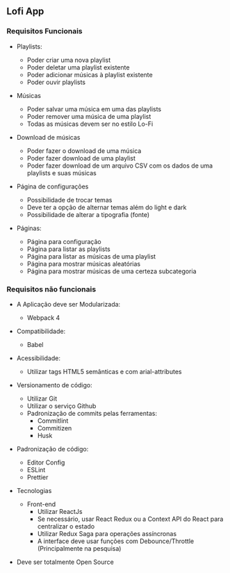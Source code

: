 ## Lofi App

### Requisitos Funcionais
- Playlists:
  - Poder criar uma nova playlist
  - Poder deletar uma playlist existente
  - Poder adicionar músicas à playlist existente
  - Poder ouvir playlists
  
- Músicas
  - Poder salvar uma música em uma das playlists
  - Poder remover uma música de uma playlist
  - Todas as músicas devem ser no estilo Lo-Fi
  
- Download de músicas
  - Poder fazer o download de uma música
  - Poder fazer download de uma playlist
  - Poder fazer download de um arquivo CSV com os dados de uma playlists e suas músicas
  
- Página de configurações
  - Possibilidade de trocar temas
  - Deve ter a opção de alternar temas além do light e dark
  - Possibilidade de alterar a tipografia (fonte)

- Páginas:
  - Página para configuração
  - Página para listar as playlists
  - Página para listar as músicas de uma playlist
  - Página para mostrar músicas aleatórias
  - Página para mostrar músicas de uma certeza subcategoria
  
  
### Requisitos não funcionais
- A Aplicação deve ser Modularizada:
    - Webpack 4

- Compatibilidade:
    - Babel

- Acessibilidade:
    - Utilizar tags HTML5 semânticas e com arial-attributes

- Versionamento de código:
    - Utilizar Git
    - Utilizar o serviço Github
    - Padronização de commits pelas ferramentas:
        - Commitlint
        - Commitizen
        - Husk

- Padronização de código:
    - Editor Config
    - ESLint
    - Prettier

- Tecnologias
    - Front-end
        - Utilizar ReactJs
        - Se necessário, usar React Redux ou a Context API do React para centralizar o estado
        - Utilizar Redux Saga para operações assíncronas
        - A interface deve usar funções com Debounce/Throttle (Principalmente na pesquisa)

- Deve ser totalmente Open Source
